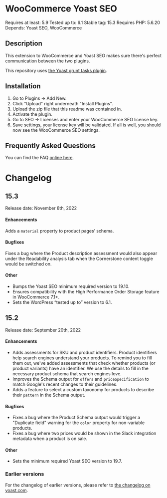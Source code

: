 WooCommerce Yoast SEO
=====================
Requires at least: 5.9
Tested up to: 6.1
Stable tag: 15.3
Requires PHP: 5.6.20
Depends: Yoast SEO, WooCommerce

Description
-----------

This extension to WooCommerce and Yoast SEO makes sure there's perfect communication between the two plugins.

This repository uses [the Yoast grunt tasks plugin](https://github.com/Yoast/plugin-grunt-tasks).

Installation
------------

1. Go to Plugins -> Add New.
2. Click "Upload" right underneath "Install Plugins".
3. Upload the zip file that this readme was contained in.
4. Activate the plugin.
5. Go to SEO -> Licenses and enter your WooCommerce SEO license key.
6. Save settings, your license key will be validated. If all is well, you should now see the WooCommerce SEO settings.

Frequently Asked Questions
--------------------------

You can find the FAQ [online here](https://kb.yoast.com/kb/category/woocommerce-seo/).

Changelog
=========

## 15.3

Release date: November 8th, 2022

#### Enhancements

Adds a `material` property to product pages’ schema.

#### Bugfixes

Fixes a bug where the Product description assessment would also appear under the Readability analysis tab when the Cornerstone content toggle would be switched on.

#### Other

* Bumps the Yoast SEO minimum required version to 19.10.
* Ensures compatibility with the High Performance Order Storage feature in WooCommerce 7.1+.
* Sets the WordPress “tested up to” version to 6.1.

## 15.2

Release date: September 20th, 2022

#### Enhancements

* Adds assessments for SKU and product identifiers. Product identifiers help search engines understand your products. To remind you to fill them out, we've added assessments that check whether products (or product variants) have an identifier. We use the details to fill in the necessary product schema that search engines love.
* Improves the Schema output for `offers` and `priceSpecification` to match Google's recent changes to their guidelines.
* Adds a feature to select a custom taxonomy for products to describe their `pattern` in the Schema output.

#### Bugfixes

* Fixes a bug where the Product Schema output would trigger a \"Duplicate field\" warning for the `color` property for non-variable products.
* Fixes a bug where two prices would be shown in the Slack integration metadata when a product is on sale.

#### Other

* Sets the minimum required Yoast SEO version to 19.7.

### Earlier versions
For the changelog of earlier versions, please refer to [the changelog on yoast.com](https://yoa.st/woo-seo-changelog).
